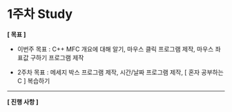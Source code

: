 # 1주차 Study

**[ 목표 ]**
- 이번주 목표 : C++ MFC 개요에 대해 알기, 마우스 클릭 프로그램 제작, 마우스 좌표값 구하기 프로그램 제작

- 2주차 목표 : 메세지 박스 프로그램 제작, 시간/날짜 프로그램 제작, [ 혼자 공부하는 C ] 복습하기

-----

**[ 진행 사항 ]**
